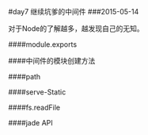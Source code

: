 #day7 继续坑爹的中间件
###2015-05-14

对于Node的了解越多，越发现自己的无知。

####module.exports


####中间件的模块创建方法


####path


####serve-Static

####fs.readFile

####jade API